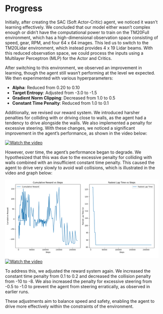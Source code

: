 # Progress

Initially, after creating the SAC (Soft Actor-Critic) agent, we noticed it wasn’t learning effectively. We concluded that our model either wasn’t complex enough or didn’t have the computational power to train on the TM20Full environment, which has a high-dimensional observation space consisting of speed, gear, RPM, and four 64 x 64 images. This led us to switch to the TM20Lidar environment, which instead provides 4 x 19 Lidar beams. With this reduced observation space, we could process the inputs using a Multilayer Perceptron (MLP) for the Actor and Critics.

After switching to this environment, we observed an improvement in learning, though the agent still wasn’t performing at the level we expected. We then experimented with various hyperparameters:
- **Alpha**: Reduced from 0.20 to 0.10
- **Target Entropy**: Adjusted from -3.0 to -1.5
- **Gradient Norm Clipping**: Decreased from 1.0 to 0.5
- **Constant Time Penalty**: Reduced from 1.0 to 0.1

Additionally, we revised our reward system. We introduced harsher penalties for colliding with or driving close to walls, as the agent had a tendency to drive alongside the walls. We also implemented a penalty for excessive steering. With these changes, we noticed a significant improvement in the agent’s performance, as shown in the video below:

[![Watch the video](https://img.youtube.com/vi/H-gu15B3E9Y/0.jpg)](https://www.youtube.com/watch?v=H-gu15B3E9Y)

However, over time, the agent’s performance began to degrade. We hypothesized that this was due to the excessive penalty for colliding with walls combined with an insufficient constant time penalty. This caused the agent to drive very slowly to avoid wall collisions, which is illustrated in the video and graph below:

![Performance Graph](readme/graphs/policy_drift.png)
[![Watch the video](https://img.youtube.com/vi/WVIzBIZRctk/0.jpg)](https://www.youtube.com/watch?v=WVIzBIZRctk)

To address this, we adjusted the reward system again. We increased the constant time penalty from 0.1 to 0.2 and decreased the collision penalty from -10 to -8. We also increased the penalty for excessive steering from -0.5 to -1.0 to prevent the agent from steering erratically, as observed in earlier runs.

These adjustments aim to balance speed and safety, enabling the agent to drive more effectively within the constraints of the environment.
